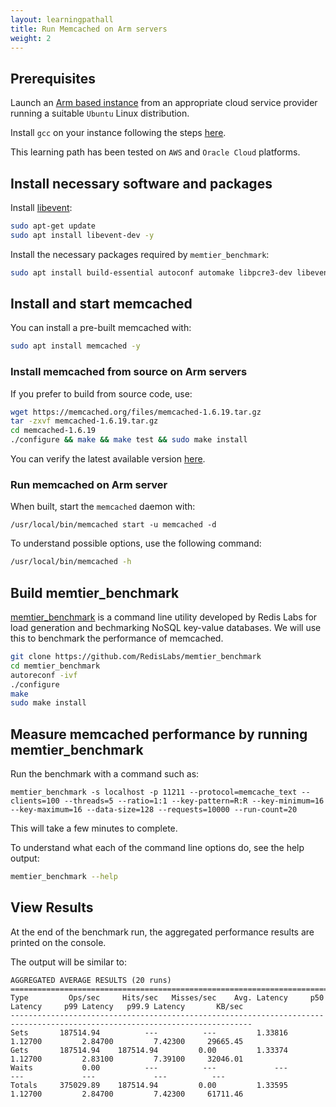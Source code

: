 ```yaml
---
layout: learningpathall
title: Run Memcached on Arm servers
weight: 2
---
```


## Prerequisites

Launch an [Arm based instance](/learning-paths/server-and-cloud/csp/) from an appropriate cloud service provider running a suitable `Ubuntu` Linux distribution.

Install `gcc` on your instance following the steps [here](/install-guides/gcc/#native).

This learning path has been tested on `AWS` and `Oracle Cloud` platforms.

## Install necessary software and packages

Install [libevent](https://libevent.org/):
```bash
sudo apt-get update
sudo apt install libevent-dev -y
```

Install the necessary packages required by `memtier_benchmark`:
```bash
sudo apt install build-essential autoconf automake libpcre3-dev libevent-dev pkg-config zlib1g-dev libssl-dev wget git -y
```

## Install and start memcached

You can install a pre-built memcached with:
```bash
sudo apt install memcached -y
```
### Install memcached from source on Arm servers

If you prefer to build from source code, use:
```bash
wget https://memcached.org/files/memcached-1.6.19.tar.gz
tar -zxvf memcached-1.6.19.tar.gz
cd memcached-1.6.19
./configure && make && make test && sudo make install
```
You can verify the latest available version [here](https://memcached.org/downloads).

### Run memcached on Arm server
When built, start the `memcached` daemon with:
```console
/usr/local/bin/memcached start -u memcached -d
```
To understand possible options, use the following command:
```bash
/usr/local/bin/memcached -h
```

## Build memtier_benchmark

[memtier_benchmark](https://github.com/RedisLabs/memtier_benchmark) is a command line utility developed by Redis Labs for load generation and bechmarking NoSQL key-value databases. We will use this to benchmark the performance of memcached.

```bash
git clone https://github.com/RedisLabs/memtier_benchmark
cd memtier_benchmark
autoreconf -ivf
./configure
make
sudo make install
```

## Measure memcached performance by running memtier_benchmark

Run the benchmark with a command such as:
```console
memtier_benchmark -s localhost -p 11211 --protocol=memcache_text --clients=100 --threads=5 --ratio=1:1 --key-pattern=R:R --key-minimum=16 --key-maximum=16 --data-size=128 --requests=10000 --run-count=20
```
This will take a few minutes to complete.

To understand what each of the command line options do, see the help output:
```bash { ret_code="2" }
memtier_benchmark --help
```

## View Results

At the end of the benchmark run, the aggregated performance results are printed on the console.

The output will be similar to:
```output
AGGREGATED AVERAGE RESULTS (20 runs)
============================================================================================================================
Type         Ops/sec     Hits/sec   Misses/sec    Avg. Latency     p50 Latency     p99 Latency   p99.9 Latency       KB/sec
----------------------------------------------------------------------------------------------------------------------------
Sets       187514.94          ---          ---         1.33816         1.12700         2.84700         7.42300     29665.45
Gets       187514.94    187514.94         0.00         1.33374         1.12700         2.83100         7.39100     32046.01
Waits           0.00          ---          ---             ---             ---             ---             ---          ---
Totals     375029.89    187514.94         0.00         1.33595         1.12700         2.84700         7.42300     61711.46
```
